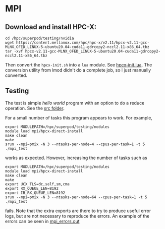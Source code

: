 # MPI

## Download and install HPC-X:

```
cd /hpc/superpod/testing/nvidia
wget https://content.mellanox.com/hpc/hpc-x/v2.11/hpcx-v2.11-gcc-MLNX_OFED_LINUX-5-ubuntu20.04-cuda11-gdrcopy2-nccl2.11-x86_64.tbz
tar -xvf hpcx-v2.11-gcc-MLNX_OFED_LINUX-5-ubuntu20.04-cuda11-gdrcopy2-nccl2.11-x86_64.tbz
```

Then convert the ``hpcx-init.sh`` into a `lua` module. See [hpcx-init.lua](hpcx-init.lua). 
The conversion utility from lmod didn't do a complete job, so I just manually converted.

## Testing

The test is simple *hello world* program with an option to do a reduce operation. See the [src folder](src).

For a small number of tasks this program appears to work. For example,

```
export MODULEPATH=/hpc/superpod/testing/modules
module load mpi/hpcx-direct-install
make clean
make
srun --mpi=pmix -N 3 --ntasks-per-node=4 --cpus-per-task=1 -t 5 ./mpi_test
```

works as expected. However, increasing the number of tasks such as

```
export MODULEPATH=/hpc/superpod/testing/modules
module load mpi/hpcx-direct-install
make clean
make
export UCX_TLS=dc,self,sm,cma
export RX_QUEUE_LEN=8192
export IB_RX_QUEUE_LEN=8192
srun --mpi=pmix -N 3 --ntasks-per-node=64 --cpus-per-task=1 -t 5 ./mpi_test
```

fails.
Note that the extra exports are there to try to produce useful error logs, but
are not necessary to reproduce the errors.
An example of the errors can be seen in [mpi_errors.out](mpi_errors.out)
